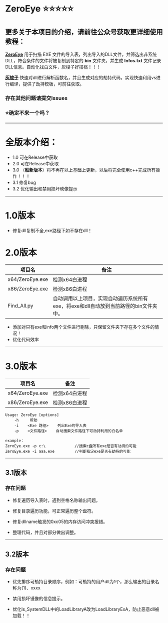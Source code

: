 # ZeroEye ⭐⭐⭐⭐⭐
## 更多关于本项目的介绍，请前往公众号获取更详细使用教程：

**[ZeroEye](https://mp.weixin.qq.com/s?__biz=MzkyNDUzNjk4MQ==&mid=2247484591&idx=1&sn=50b813e4c626aa967d6c506c4749c032&chksm=c1d51d55f6a294434e27bbcd6dc45268e64ac8a86bc1215c2df9140d350ea2f26ed6d91a2655#rd)** 用于扫描 EXE 文件的导入表，列出导入的DLL文件，并筛选出非系统DLL，符合条件的文件将被复制到特定的 **bin**  文件夹，并生成 **Infos.txt** 文件记录DLL信息。自动化找白文件，灰梭子好搭档！！！

**[灰梭子](https://mp.weixin.qq.com/s?__biz=MzkyNDUzNjk4MQ==&mid=2247483925&idx=1&sn=7424113417378915f17155260bdeef67&chksm=c1d51beff6a292f9cbb906cbaa2a55925d7ac1faeb9860b2d340b95cd33a2a0478d494daf711&scene=21#wechat_redirect)** 快速对dll进行解析函数名，并且生成对应的劫持代码，实现快速利用vs进行编译，提供了劫持模板，可前往获取。

### 存在其他问题请提交**lssues**

###  ⭐确定不来一个吗？

---

# 全版本介绍：

* 1.0 可在Release中获取
* 2.0 可在Release中获取
* 3.0 （**船新版本**）将不再在以上基础上更新，以后将完全使用c++完成所有操作！！！
* 3.1 修复bug
* 3.2 优化输出和禁用损坏映像提示

---

# 1.0版本
* 修复dll复制不全,exe路径下如不存在dll！


# 2.0版本
| 项目名          | 备注                                                         |
| --------------- | ------------------------------------------------------------ |
| x64/ZeroEye.exe | 检测x64白进程                                                |
| x86/ZeroEye.exe | 检测x86白进程                                                |
| Find_All.py     | 自动调用以上项目，实现自动遍历系统所有exe，将exe和dll自动放到当前路径的bin文件夹中。 |

* 添加对只有exe和info两个文件进行剔除，只保留文件夹下存在多个文件的情况！
* 优化代码效率

---
# 3.0版本
| 项目名             | 备注       |
| --------------- | -------- |
| x64/ZeroEye.exe | 检测x64白进程 |
| x86/ZeroEye.exe | 检测x86白进程 |

```
Usage: ZeroEye [options]
    -h     帮助
    -i    <Exe 路径>    列出Exe的导入表
    -p    <文件路径>    自动搜索文件路径下可劫持利用的白名单

example：
ZeroEye.exe -p c:\             //搜索c盘所有exe是否有劫持的可能
ZeroEye.exe -i aaa.exe         //判断指定exe是否有劫持的可能
```
---
## 3.1版本
### 存在问题

* 修复遍历导入表时，遇到空格名称输出问题。
 
* 修复目录遍历功能，可正常遍历整个盘符。

* 修复dllname触发的0xc05的内存访问冲突报错。

* 整理代码，并且对部分做出调整。

---
## 3.2版本
### 存在问题

* 优先排序可劫持目录顺序，例如：可劫持的用户dll为1个，那么输出的目录名称为(1)、xxxx

* 禁用损坏镜像的信息提示。

* 优化Is_SystemDLL中的LoadLibraryA改为LoadLibraryExA，防止恶意dll被加载！！

